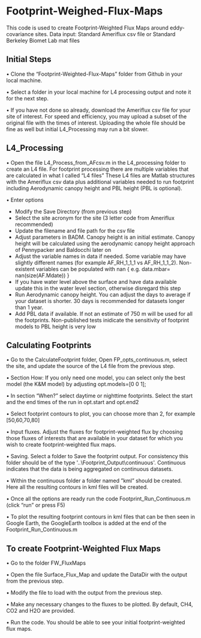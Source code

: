 # Footprint-Weighed-Flux-Maps
This code is used to create Footprint-Weighted Flux Maps around eddy-covariance sites.
Data input: Standard Ameriflux csv file or Standard Berkeley Biomet Lab mat files

## Initial Steps

•	Clone the “Footprint-Weighted-Flux-Maps” folder from Github in your local machine.

•	Select a folder in your local machine for L4 processing output and note it for the next step.

•	If you have not done so already, download the Ameriflux csv file for your site of interest. For speed and efficiency, you may upload a subset of the original file with the times of interest. Uploading the whole file should be fine as well but initial L4_Processing may run a bit slower.

## L4_Processing
•	Open the file L4_Process_from_AFcsv.m in the L4_processing folder to create an L4 file. For footprint processing there are multiple variables that are calculated in what I called “L4 files” These L4 files are Matlab structures with the Ameriflux csv data plus additional variables needed to run footprint including Aerodynamic canopy height and PBL height (PBL is optional).

•	Enter options
* Modify the Save Directory (from previous step)
* Select the site acronym for the site (3 letter code from Ameriflux recommended) 
* Update the filename and file path for the csv file
* Adjust parameters in BADM. Canopy height is an initial estimate. Canopy height will be calculated using the aerodynamic canopy height approach of Pennypacker and Baldocchi later on
* Adjust the variable names in data if needed. Some variable may have slightly different names (for example AF_RH_1_1_1 vs AF_RH_1_1_2). Non-existent variables can be populated with nan { e.g. data.mbar= nan(size(AF.Mdate)) }
* If you have water level above the surface and have data available update this in the water level section, otherwise disregard this step
* Run Aerodynamic canopy height. You can adjust the days to average if your dataset is shorter. 30 days is recommended for datasets longer than 1 year.
* Add PBL data if available. If not an estimate of 750 m will be used for all the footprints. Non-published tests inidicate the sensitivity of footprint models to PBL height is very low

## Calculating Footprints
•	Go to the CalculateFootprint folder, Open FP_opts_continuous.m, select the site, and update the source of the L4 file from the previous step.

•	Section How: If you only need one model, you can select only the best model (the K&M model) by adjusting opt.models=[0 0 1];

•	In section “When?” select daytime or nighttime footprints. Select the start and the end times of the run in opt.start and opt.end2

•	Select footprint contours to plot, you can choose more than 2, for example [50,60,70,80]

•	Input fluxes. Adjust the fluxes for footprint-weighted flux by choosing those fluxes of interests that are available in your dataset for which you wish to create footprint-weighted flux maps. 

•	Saving. Select a folder to Save the footprint output. For consistency this folder should be of the type '..\Footprint_Output\continuous\'. Continuous indicates that the data is being aggregated on continuous datasets. 

•	Within the continuous folder a folder named ”kml” should be created. Here all the resulting contours in kml files will be created.

•	Once all the options are ready run the code Footprint_Run_Continuous.m (click “run” or press F5)

•	To plot the resulting footprint contours in kml files that can be then seen in Google Earth, the GoogleEarth toolbox is added at the end of the Footprint_Run_Continuous.m

## To create Footprint-Weighted Flux Maps

•	Go to the folder FW_FluxMaps

•	Open the file Surface_Flux_Map and update the DataDir with the output from the previous step.

•	Modify the file to load with the output from the previous step.

•	Make any necessary changes to the fluxes to be plotted. By default, CH4, CO2 and H2O are provided.

•	Run the code. You should be able to see your initial footprint-weighted flux maps.
